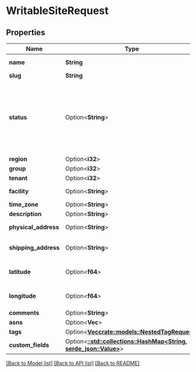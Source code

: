 # WritableSiteRequest

## Properties

Name | Type | Description | Notes
------------ | ------------- | ------------- | -------------
**name** | **String** | Full name of the site | 
**slug** | **String** |  | 
**status** | Option<**String**> | * `planned` - Planned * `staging` - Staging * `active` - Active * `decommissioning` - Decommissioning * `retired` - Retired | [optional]
**region** | Option<**i32**> |  | [optional]
**group** | Option<**i32**> |  | [optional]
**tenant** | Option<**i32**> |  | [optional]
**facility** | Option<**String**> | Local facility ID or description | [optional]
**time_zone** | Option<**String**> |  | [optional]
**description** | Option<**String**> |  | [optional]
**physical_address** | Option<**String**> | Physical location of the building | [optional]
**shipping_address** | Option<**String**> | If different from the physical address | [optional]
**latitude** | Option<**f64**> | GPS coordinate in decimal format (xx.yyyyyy) | [optional]
**longitude** | Option<**f64**> | GPS coordinate in decimal format (xx.yyyyyy) | [optional]
**comments** | Option<**String**> |  | [optional]
**asns** | Option<**Vec<i32>**> |  | [optional]
**tags** | Option<[**Vec<crate::models::NestedTagRequest>**](NestedTagRequest.md)> |  | [optional]
**custom_fields** | Option<[**::std::collections::HashMap<String, serde_json::Value>**](serde_json::Value.md)> |  | [optional]

[[Back to Model list]](../README.md#documentation-for-models) [[Back to API list]](../README.md#documentation-for-api-endpoints) [[Back to README]](../README.md)


